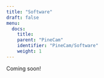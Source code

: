 ```yaml
---
title: "Software"
draft: false
menu:
  docs:
    title:
    parent: "PineCam"
    identifier: "PineCam/Software"
    weight: 1
---
```


Coming soon!